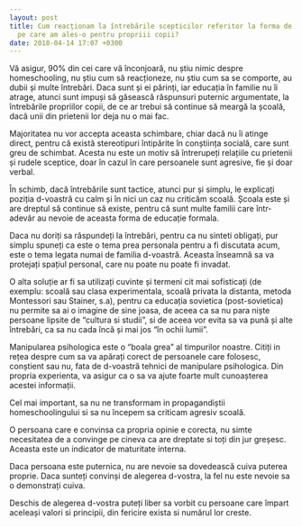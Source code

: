 ```yaml
---
layout: post
title: Cum reacționam la întrebările scepticilor referitor la forma de instruire alternativa
  pe care am ales-o pentru propriii copii?
date: 2018-04-14 17:07 +0300
---
```


Vă asigur, 90% din cei care vă înconjoară, nu știu nimic despre homeschooling,
nu știu cum să reacționeze, nu știu cum sa se comporte, au dubii și multe
întrebări. Daca sunt și ei părinți, iar educația în familie nu îi atrage, atunci
sunt impuși să găsească răspunsuri puternic argumentate, la întrebările
propriilor copii, de ce ar trebui să continue să meargă la școală, dacă unii din
prietenii lor deja nu o mai fac.

Majoritatea nu vor accepta aceasta schimbare, chiar dacă nu îi atinge direct,
pentru că există stereotipuri întipărite în conștiința socială, care sunt greu
de schimbat. Acesta nu este un motiv să întrerupeți relațiile cu prietenii și
rudele sceptice, doar în cazul în care persoanele sunt agresive, fie și doar
verbal.

În schimb, dacă întrebările sunt tactice, atunci pur și simplu, le explicați
poziția d-voastră cu calm și în nici un caz nu criticăm scoală. Școala este și
are dreptul să continue să existe, pentru că sunt multe familii care într-adevăr
au nevoie de aceasta forma de educație formala.

Daca nu doriți sa răspundeți la întrebări, pentru ca nu sinteti obligați, pur
simplu spuneți ca este o tema prea personala pentru a fi discutata acum, este
o tema legata numai de familia d-voastră. Aceasta înseamnă sa va protejați
spațiul personal, care nu poate nu poate fi invadat.

O alta soluție ar fi sa utilizați cuvinte și termeni cit mai sofisticați (de
exemplu: scoală sau clasa experimentala, scoală privata la distanta, metoda
Montessori sau Stainer, s.a), pentru ca educația sovietica (post-sovietica) nu
permite sa ai o imagine de sine joasa, de aceea ca sa nu para niște persoane
lipsite de “cultura si studii”, si de aceea vor evita sa va pună și alte
întrebări, ca sa nu cada încă și mai jos “în ochii lumii”.

Manipularea psihologica este o “boala grea” al timpurilor noastre. Citiți in
rețea despre cum sa va apărați corect de persoanele care folosesc, conștient sau
nu, fata de d-voastră tehnici de manipulare psihologica. Din propria experienta,
va asigur ca o sa va ajute foarte mult cunoașterea acestei informații.

Cel mai important, sa nu ne transformam in propagandiștii homeschoolingului si
sa nu începem sa criticam agresiv scoală.

O persoana care e convinsa ca propria opinie e corecta, nu simte necesitatea de
a convinge pe cineva ca are dreptate si toți din jur greșesc. Aceasta este un
indicator de maturitate interna.

Daca persoana este puternica, nu are nevoie sa dovedească cuiva puterea proprie.
Daca sunteți convinși de alegerea d-vostra, la fel nu este nevoie sa
o demonstrați cuiva.

Deschis de alegerea d-vostra puteți liber sa vorbit cu persoane care împart
aceleași valori si principii, din fericire exista si numărul lor creste.
